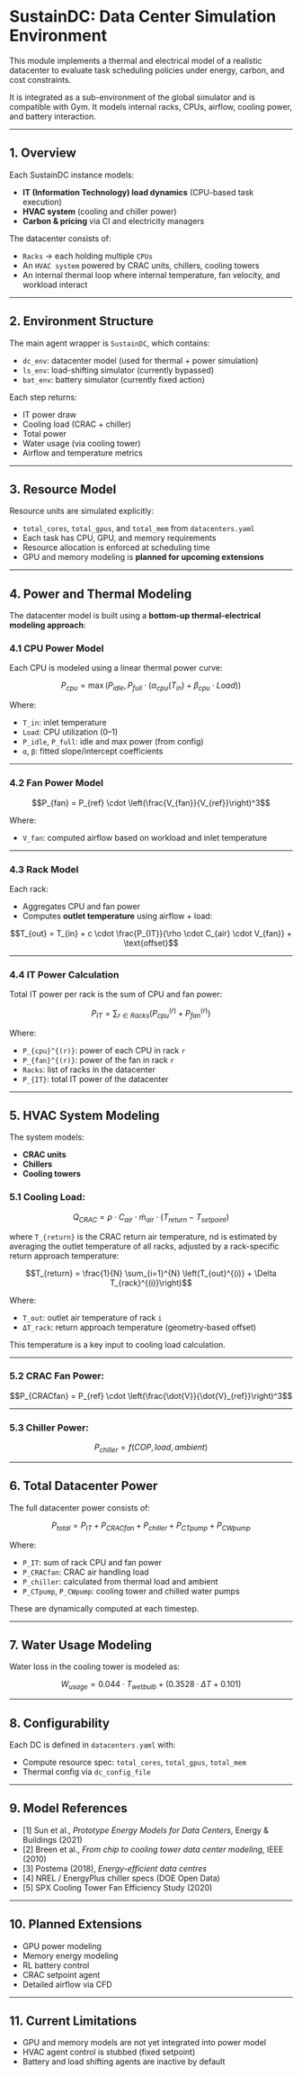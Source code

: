 
# SustainDC: Data Center Simulation Environment

This module implements a thermal and electrical model of a realistic datacenter to evaluate task scheduling policies under energy, carbon, and cost constraints.

It is integrated as a sub-environment of the global simulator and is compatible with Gym. It models internal racks, CPUs, airflow, cooling power, and battery interaction.

---

## 1. Overview

Each SustainDC instance models:
- **IT (Information Technology) load dynamics** (CPU-based task execution)
- **HVAC system** (cooling and chiller power)
- **Carbon & pricing** via CI and electricity managers

The datacenter consists of:
- `Racks` -> each holding multiple `CPUs`
- An `HVAC system` powered by CRAC units, chillers, cooling towers
- An internal thermal loop where internal temperature, fan velocity, and workload interact

---

## 2. Environment Structure

The main agent wrapper is `SustainDC`, which contains:
- `dc_env`: datacenter model (used for thermal + power simulation)
- `ls_env`: load-shifting simulator (currently bypassed)
- `bat_env`: battery simulator (currently fixed action)

Each step returns:
- IT power draw
- Cooling load (CRAC + chiller)
- Total power
- Water usage (via cooling tower)
- Airflow and temperature metrics

---

## 3. Resource Model

Resource units are simulated explicitly:
- `total_cores`, `total_gpus`, and `total_mem` from `datacenters.yaml`
- Each task has CPU, GPU, and memory requirements
- Resource allocation is enforced at scheduling time
- GPU and memory modeling is **planned for upcoming extensions**

---

## 4. Power and Thermal Modeling

The datacenter model is built using a **bottom-up thermal-electrical modeling approach**:


### 4.1 CPU Power Model

Each CPU is modeled using a linear thermal power curve:

```math
P_{cpu} = \max(P_{idle}, P_{full} \cdot (\alpha_{cpu}(T_{in}) + \beta_{cpu} \cdot Load))
```

Where:
- `T_in`: inlet temperature
- `Load`: CPU utilization (0–1)
- `P_idle`, `P_full`: idle and max power (from config)
- `α`, `β`: fitted slope/intercept coefficients

---

### 4.2 Fan Power Model

```math
P_{fan} = P_{ref} \cdot \left(\frac{V_{fan}}{V_{ref}}\right)^3
```

Where:
- `V_fan`: computed airflow based on workload and inlet temperature

---

### 4.3 Rack Model

Each rack:
- Aggregates CPU and fan power
- Computes **outlet temperature** using airflow + load:

```math
T_{out} = T_{in} + c \cdot \frac{P_{IT}}{\rho \cdot C_{air} \cdot V_{fan}} + \text{offset}
```

---

### 4.4 IT Power Calculation

Total IT power per rack is the sum of CPU and fan power:

```math
P_{IT} = \sum_{r \in Racks} (P_{cpu}^{(r)} + P_{fan}^{(r)})
```

Where:
- `P_{cpu}^{(r)}`: power of each CPU in rack `r`
- `P_{fan}^{(r)}`: power of the fan in rack `r`
- `Racks`: list of racks in the datacenter
- `P_{IT}`: total IT power of the datacenter

---

## 5. HVAC System Modeling

The system models:

- **CRAC units**
- **Chillers**
- **Cooling towers**

### 5.1 Cooling Load:

```math
Q_{CRAC} = \rho \cdot C_{air} \cdot \dot{m}_{air} \cdot (T_{return} - T_{setpoint})
```

where `T_{return}` is the CRAC return air temperature, nd is estimated by averaging the outlet temperature of all racks, adjusted by a rack-specific return approach temperature:

```math
T_{return} = \frac{1}{N} \sum_{i=1}^{N} \left(T_{out}^{(i)} + \Delta T_{rack}^{(i)}\right)
```

Where:
- `T_out`: outlet air temperature of rack `i`
- `ΔT_rack`: return approach temperature (geometry-based offset)

This temperature is a key input to cooling load calculation.

---

### 5.2 CRAC Fan Power:

```math
P_{CRACfan} = P_{ref} \cdot \left(\frac{\dot{V}}{\dot{V}_{ref}}\right)^3
```

---

### 5.3 Chiller Power:

```math
P_{chiller} = f(COP, load, ambient)
```

---

## 6. Total Datacenter Power

The full datacenter power consists of:

```math
P_{total} = P_{IT} + P_{CRACfan} + P_{chiller} + P_{CTpump} + P_{CWpump}
```

Where:
- `P_IT`: sum of rack CPU and fan power
- `P_CRACfan`: CRAC air handling load
- `P_chiller`: calculated from thermal load and ambient
- `P_CTpump`, `P_CWpump`: cooling tower and chilled water pumps

These are dynamically computed at each timestep.

---

## 7. Water Usage Modeling

Water loss in the cooling tower is modeled as:

```math
W_{usage} = 0.044 \cdot T_{wetbulb} + (0.3528 \cdot \Delta T + 0.101)
```

---


## 8. Configurability

Each DC is defined in `datacenters.yaml` with:
- Compute resource spec: `total_cores`, `total_gpus`, `total_mem`
- Thermal config via `dc_config_file`

---

## 9. Model References

- [1] Sun et al., *Prototype Energy Models for Data Centers*, Energy & Buildings (2021)
- [2] Breen et al., *From chip to cooling tower data center modeling*, IEEE (2010)
- [3] Postema (2018), *Energy-efficient data centres*
- [4] NREL / EnergyPlus chiller specs (DOE Open Data)
- [5] SPX Cooling Tower Fan Efficiency Study (2020)

---

## 10. Planned Extensions

- GPU power modeling
- Memory energy modeling
- RL battery control
- CRAC setpoint agent
- Detailed airflow via CFD

---

## 11. Current Limitations

- GPU and memory models are not yet integrated into power model
- HVAC agent control is stubbed (fixed setpoint)
- Battery and load shifting agents are inactive by default
